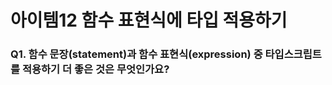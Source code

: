 # 아이템12 함수 표현식에 타입 적용하기

### Q1. 함수 문장(statement)과 함수 표현식(expression) 중 타입스크립트를 적용하기 더 좋은 것은 무엇인가요?

